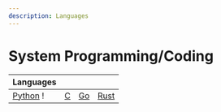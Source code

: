 ```yaml
---
description: Languages
---
```


# System Programming/Coding

| Languages                                               |                               |                           |                                    |
| ------------------------------------------------------- | ----------------------------- | ------------------------- | ---------------------------------- |
| [Python](https://wiki.python.org/moin/BeginnersGuide) ! | [C](https://www.learn-c.org/) | [Go](https://www.go.dev/) | [Rust](https://www.rust-lang.org/) |

